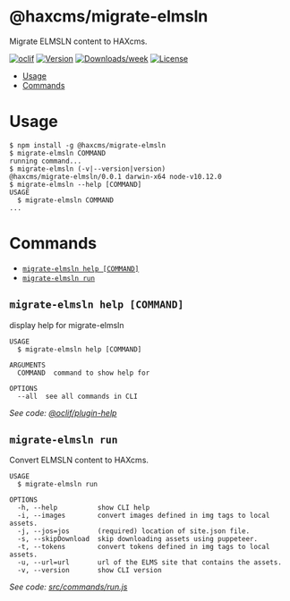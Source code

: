@haxcms/migrate-elmsln
======================

Migrate ELMSLN content to HAXcms.

[![oclif](https://img.shields.io/badge/cli-oclif-brightgreen.svg)](https://oclif.io)
[![Version](https://img.shields.io/npm/v/@haxcms/migrate-elmsln.svg)](https://npmjs.org/package/@haxcms/migrate-elmsln)
[![Downloads/week](https://img.shields.io/npm/dw/@haxcms/migrate-elmsln.svg)](https://npmjs.org/package/@haxcms/migrate-elmsln)
[![License](https://img.shields.io/npm/l/@haxcms/migrate-elmsln.svg)](https://github.com/elmsln/haxcms-tools/blob/master/package.json)

<!-- toc -->
* [Usage](#usage)
* [Commands](#commands)
<!-- tocstop -->
# Usage
<!-- usage -->
```sh-session
$ npm install -g @haxcms/migrate-elmsln
$ migrate-elmsln COMMAND
running command...
$ migrate-elmsln (-v|--version|version)
@haxcms/migrate-elmsln/0.0.1 darwin-x64 node-v10.12.0
$ migrate-elmsln --help [COMMAND]
USAGE
  $ migrate-elmsln COMMAND
...
```
<!-- usagestop -->
# Commands
<!-- commands -->
* [`migrate-elmsln help [COMMAND]`](#migrate-elmsln-help-command)
* [`migrate-elmsln run`](#migrate-elmsln-run)

## `migrate-elmsln help [COMMAND]`

display help for migrate-elmsln

```
USAGE
  $ migrate-elmsln help [COMMAND]

ARGUMENTS
  COMMAND  command to show help for

OPTIONS
  --all  see all commands in CLI
```

_See code: [@oclif/plugin-help](https://github.com/oclif/plugin-help/blob/v2.1.6/src/commands/help.ts)_

## `migrate-elmsln run`

Convert ELMSLN content to HAXcms.

```
USAGE
  $ migrate-elmsln run

OPTIONS
  -h, --help          show CLI help
  -i, --images        convert images defined in img tags to local assets.
  -j, --jos=jos       (required) location of site.json file.
  -s, --skipDownload  skip downloading assets using puppeteer.
  -t, --tokens        convert tokens defined in img tags to local assets.
  -u, --url=url       url of the ELMS site that contains the assets.
  -v, --version       show CLI version
```

_See code: [src/commands/run.js](https://github.com/elmsln/haxcms-tools/blob/v0.0.1/src/commands/run.js)_
<!-- commandsstop -->
